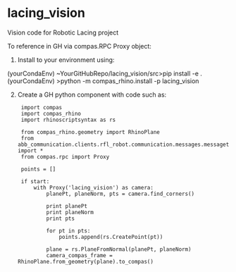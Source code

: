 # lacing_vision
 Vision code for Robotic Lacing project
 
 To reference in GH via compas.RPC Proxy object:
 
 1) Install to your environment using:

(yourCondaEnv) ~YourGitHubRepo/lacing_vision/src>pip install -e .
(yourCondaEnv) >python -m compas_rhino.install -p lacing_vision

2) Create a GH python component with code such as:

        import compas
        import compas_rhino
        import rhinoscriptsyntax as rs

        from compas_rhino.geometry import RhinoPlane
        from abb_communication.clients.rfl_robot.communication.messages.messagetypes import *
        from compas.rpc import Proxy

        points = []

        if start:
            with Proxy('lacing_vision') as camera:
                planePt, planeNorm, pts = camera.find_corners()
            
                print planePt
                print planeNorm
                print pts

                for pt in pts:
                    points.append(rs.CreatePoint(pt))

                plane = rs.PlaneFromNormal(planePt, planeNorm)
                camera_compas_frame = RhinoPlane.from_geometry(plane).to_compas()
